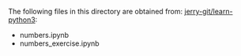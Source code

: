 The following files in this directory are obtained from:
[jerry-git/learn-python3](https://github.com/jerry-git/learn-python3):
- numbers.ipynb
- numbers_exercise.ipynb

